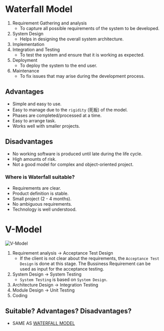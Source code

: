 # Waterfall Model
1. Requirement Gathering and analysis
    - To capture all possible requirements of the system to be developed.
2. System Design
    - Helps in designing the overall system architecture.
3. Implementation
4. Integration and Testing
    - To test the system and ensure that it is working as expected.
5. Deployment
    - To deploy the system to the end user.
6. Maintenance
    - To fix issues that may arise during the development process.

## Advantages 
- Simple and easy to use.
- Easy to manage due to the `rigidity` (死板) of the model.
- Phases are completed/processed at a time.
- Easy to arrange task.
- Works well with smaller projects.

## Disadvantages
- No working software is produced until late during the life cycle.
- High amounts of risk.
- Not a good model for complex and object-oriented project.

### Where is Waterfall suitable?
- Requirements are clear.
- Product definition is stable.
- Small project (2 - 4 months).
- No ambiguous requirements.
- Technology is well understood.

# V-Model
![V-Model](https://www.tutorialspoint.com/sdlc/images/sdlc_v_model.jpg)
1. Requirement analysis -> Acceptance Test Design
    - If the client is not clear about the requirements, the `Acceptance Test Design` is done at this stage. The Bussiness Requirement can be used as input for the acceptance testing.
2. System Design -> System Testing
    - `System Testing` is based on `System Design`. 
3. Architecture Design -> Integration Testing
4. Module Design -> Unit Testing
5. Coding

## Suitable? Advantages? Disadvantages?
- SAME AS [WATERFALL MODEL](#waterfall-model) 